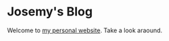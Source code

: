 # Josemy's Blog

Welcome to [my personal website](https://josemyduarte.github.io/). Take a look araound.
